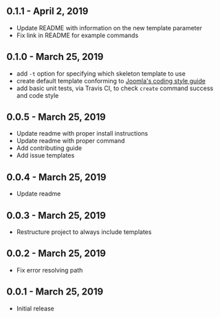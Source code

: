 ## 0.1.1 - April 2, 2019
- Update README with information on the new template parameter
- Fix link in README for example commands

## 0.1.0 - March 25, 2019
- add `-t` option for specifying which skeleton template to use
- create default template conforming to [Joomla's coding style guide](https://developer.joomla.org/coding-standards/basic-guidelines.html)
- add basic unit tests, via Travis CI, to check `create` command success and code style

## 0.0.5 - March 25, 2019
- Update readme with proper install instructions
- Update readme with proper command
- Add contributing guide
- Add issue templates

## 0.0.4 - March 25, 2019
- Update readme

## 0.0.3 - March 25, 2019
- Restructure project to always include templates

## 0.0.2 - March 25, 2019
- Fix error resolving path

## 0.0.1 - March 25, 2019
- Initial release